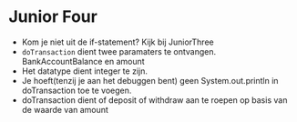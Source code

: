 # Junior Four

* Kom je niet uit de if-statement? Kijk bij JuniorThree
* `doTransaction` dient twee paramaters te ontvangen. BankAccountBalance en amount
* Het datatype dient integer te zijn.
* Je hoeft(tenzij je aan het debuggen bent) geen System.out.println in doTransaction toe te voegen.
* doTransaction dient of deposit of withdraw aan te roepen op basis van de waarde van amount